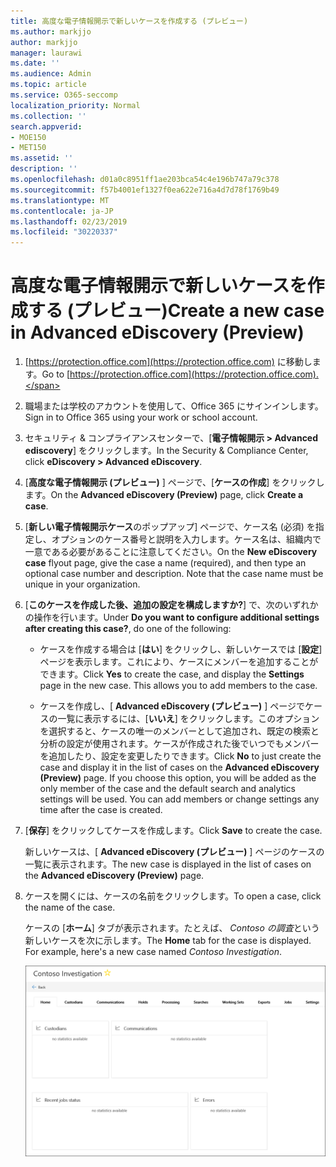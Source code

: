 ```yaml
---
title: 高度な電子情報開示で新しいケースを作成する (プレビュー)
ms.author: markjjo
author: markjjo
manager: laurawi
ms.date: ''
ms.audience: Admin
ms.topic: article
ms.service: O365-seccomp
localization_priority: Normal
ms.collection: ''
search.appverid:
- MOE150
- MET150
ms.assetid: ''
description: ''
ms.openlocfilehash: d01a0c8951ff1ae203bca54c4e196b747a79c378
ms.sourcegitcommit: f57b4001ef1327f0ea622e716a4d7d78f1769b49
ms.translationtype: MT
ms.contentlocale: ja-JP
ms.lasthandoff: 02/23/2019
ms.locfileid: "30220337"
---
```

# <a name="create-a-new-case-in-advanced-ediscovery-preview"></a><span data-ttu-id="8250b-102">高度な電子情報開示で新しいケースを作成する (プレビュー)</span><span class="sxs-lookup"><span data-stu-id="8250b-102">Create a new case in Advanced eDiscovery (Preview)</span></span>    

1. <span data-ttu-id="8250b-103">[https://protection.office.com](https://protection.office.com) に移動します。</span><span class="sxs-lookup"><span data-stu-id="8250b-103">Go to [https://protection.office.com](https://protection.office.com).</span></span>
    
2. <span data-ttu-id="8250b-104">職場または学校のアカウントを使用して、Office 365 にサインインします。</span><span class="sxs-lookup"><span data-stu-id="8250b-104">Sign in to Office 365 using your work or school account.</span></span>
    
3. <span data-ttu-id="8250b-105">セキュリティ & コンプライアンスセンターで、[**電子情報開示 > Advanced ediscovery**] をクリックします。</span><span class="sxs-lookup"><span data-stu-id="8250b-105">In the Security & Compliance Center, click **eDiscovery > Advanced eDiscovery**.</span></span>
 
4. <span data-ttu-id="8250b-106">[**高度な電子情報開示 (プレビュー)** ] ページで、[**ケースの作成**] をクリックします。</span><span class="sxs-lookup"><span data-stu-id="8250b-106">On the **Advanced eDiscovery (Preview)** page, click **Create a case**.</span></span>
    
5. <span data-ttu-id="8250b-p101">[**新しい電子情報開示ケース**のポップアップ] ページで、ケース名 (必須) を指定し、オプションのケース番号と説明を入力します。ケース名は、組織内で一意である必要があることに注意してください。</span><span class="sxs-lookup"><span data-stu-id="8250b-p101">On the **New eDiscovery case** flyout page, give the case a name (required), and then type an optional case number and description. Note that the case name must be unique in your organization.</span></span>

6. <span data-ttu-id="8250b-109">[**このケースを作成した後、追加の設定を構成しますか?**] で、次のいずれかの操作を行います。</span><span class="sxs-lookup"><span data-stu-id="8250b-109">Under **Do you want to configure additional settings after creating this case?**, do one of the following:</span></span>

    - <span data-ttu-id="8250b-p102">ケースを作成する場合は [**はい**] をクリックし、新しいケースでは [**設定**] ページを表示します。これにより、ケースにメンバーを追加することができます。</span><span class="sxs-lookup"><span data-stu-id="8250b-p102">Click **Yes** to create the case, and display the **Settings** page in the new case. This allows you to add members to the case.</span></span>
    
    - <span data-ttu-id="8250b-p103">ケースを作成し、[ **Advanced eDiscovery (プレビュー)** ] ページでケースの一覧に表示するには、[**いいえ**] をクリックします。このオプションを選択すると、ケースの唯一のメンバーとして追加され、既定の検索と分析の設定が使用されます。ケースが作成された後でいつでもメンバーを追加したり、設定を変更したりできます。</span><span class="sxs-lookup"><span data-stu-id="8250b-p103">Click **No** to just create the case and display it in the list of cases on the **Advanced eDiscovery (Preview)** page. If you choose this option, you will be added as the only member of the case and the default search and analytics settings will be used. You can add members or change settings any time after the case is created.</span></span>

7. <span data-ttu-id="8250b-115">[**保存**] をクリックしてケースを作成します。</span><span class="sxs-lookup"><span data-stu-id="8250b-115">Click **Save** to create the case.</span></span>

    <span data-ttu-id="8250b-116">新しいケースは、[ **Advanced eDiscovery (プレビュー)** ] ページのケースの一覧に表示されます。</span><span class="sxs-lookup"><span data-stu-id="8250b-116">The new case is displayed in the list of cases on the **Advanced eDiscovery (Preview)** page.</span></span> 

8. <span data-ttu-id="8250b-117">ケースを開くには、ケースの名前をクリックします。</span><span class="sxs-lookup"><span data-stu-id="8250b-117">To open a case, click the name of the case.</span></span> 

    <span data-ttu-id="8250b-p104">ケースの [**ホーム**] タブが表示されます。たとえば、 *Contoso の調査*という新しいケースを次に示します。</span><span class="sxs-lookup"><span data-stu-id="8250b-p104">The **Home** tab for the case is displayed. For example, here's a new case named *Contoso Investigation*.</span></span>

    ![高度な電子情報開示の新しいケースの [ホーム] タブ](../media/newAeDcase.png)
